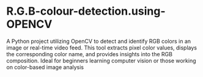 # R.G.B-colour-detection.using-OPENCV
A Python project utilizing OpenCV to detect and identify RGB colors in an image or real-time video feed. This tool extracts pixel color values, displays the corresponding color name, and provides insights into the RGB composition. Ideal for beginners learning computer vision or those working on color-based image analysis
